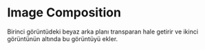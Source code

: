 # Image Composition
 Birinci görüntüdeki beyaz arka planı transparan hale getirir ve ikinci görüntünün altında bu görüntüyü ekler. 
